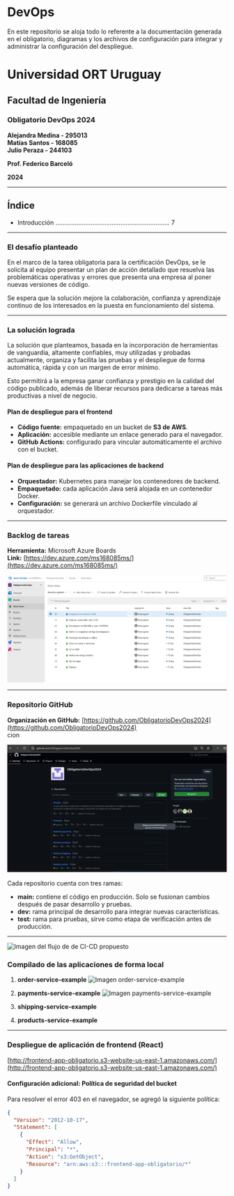 # DevOps

En este repositorio se aloja todo lo referente a la documentación generada en el obligatorio, diagramas y los archivos de configuración para integrar y administrar la configuración del despliegue.

# Universidad ORT Uruguay

## Facultad de Ingeniería

### Obligatorio DevOps 2024

**Alejandra Medina - 295013**  
**Matías Santos - 168085**  
**Julio Peraza - 244103**

**Prof. Federico Barceló**

**2024**

---

## Índice

- Introducción ................................................................. 7

---

### El desafío planteado

En el marco de la tarea obligatoria para la certificación DevOps, se le solicita al equipo presentar un plan de acción detallado que resuelva las problemáticas operativas y errores que presenta una empresa al poner nuevas versiones de código.

Se espera que la solución mejore la colaboración, confianza y aprendizaje continuo de los interesados en la puesta en funcionamiento del sistema.

---

### La solución lograda

La solución que planteamos, basada en la incorporación de herramientas de vanguardia, altamente confiables, muy utilizadas y probadas actualmente, organiza y facilita las pruebas y el despliegue de forma automática, rápida y con un margen de error mínimo.

Esto permitirá a la empresa ganar confianza y prestigio en la calidad del código publicado, además de liberar recursos para dedicarse a tareas más productivas a nivel de negocio.

#### Plan de despliegue para el frontend

- **Código fuente:** empaquetado en un bucket de **S3 de AWS**.
- **Aplicación:** accesible mediante un enlace generado para el navegador.
- **GitHub Actions:** configurado para vincular automáticamente el archivo con el bucket.

#### Plan de despliegue para las aplicaciones de backend

- **Orquestador:** Kubernetes para manejar los contenedores de backend.
- **Empaquetado:** cada aplicación Java será alojada en un contenedor Docker.
- **Configuración:** se generará un archivo Dockerfile vinculado al orquestador.

---

### Backlog de tareas

**Herramienta:** Microsoft Azure Boards  
**Link:** [https://dev.azure.com/ms168085ms/](https://dev.azure.com/ms168085ms/)

![Imagen de tareas en tablero de Azure](images/TableroAzureTareas.png)

---

### Repositorio GitHub

**Organización en GitHub:** [https://github.com/ObligatorioDevOps2024](https://github.com/ObligatorioDevOps2024)  
cion

![Imagen de GitHub de organización de repositorios](images/OrganizacionRepositorios.png)

Cada repositorio cuenta con tres ramas:

- **main:** contiene el código en producción. Solo se fusionan cambios después de pasar desarrollo y pruebas.
- **dev:** rama principal de desarrollo para integrar nuevas características.
- **test:** rama para pruebas, sirve como etapa de verificación antes de producción.

---

![Imagen del flujo de de CI-CD propuesto](images/DiagramaCI_CD.jpg)

### Compilado de las aplicaciones de forma local

1. **order-service-example**
![Imagen order-service-example](order-service-example.png)

2. **payments-service-example**
![Imagen payments-service-example](payments-service-example.png)

3. **shipping-service-example**
4. **products-service-example**

---

### Despliegue de aplicación de frontend (React)

[http://frontend-app-obligatorio.s3-website-us-east-1.amazonaws.com/](http://frontend-app-obligatorio.s3-website-us-east-1.amazonaws.com/)

#### Configuración adicional: Política de seguridad del bucket

Para resolver el error 403 en el navegador, se agregó la siguiente política:

```json
{
  "Version": "2012-10-17",
  "Statement": [
    {
      "Effect": "Allow",
      "Principal": "*",
      "Action": "s3:GetObject",
      "Resource": "arn:aws:s3:::frontend-app-obligatorio/*"
    }
  ]
}
```
